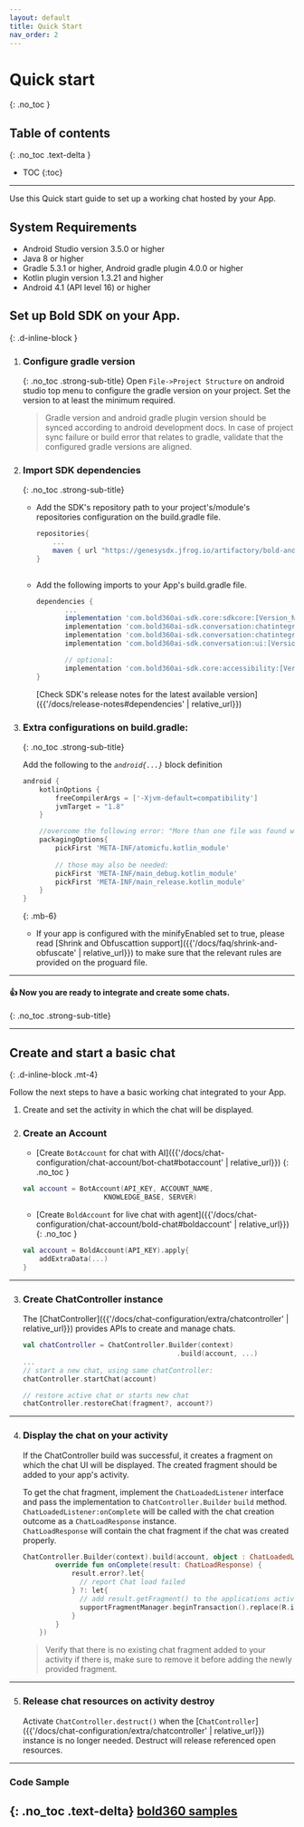 ```yaml
---
layout: default
title: Quick Start
nav_order: 2
---
```


# Quick start
{: .no_toc }

## Table of contents
{: .no_toc .text-delta }

- TOC
{:toc}

---

Use this Quick start guide to set up a working chat hosted by your App.

## System Requirements  

* Android Studio version 3.5.0 or higher
* Java 8 or higher
* Gradle 5.3.1 or higher, Android gradle plugin 4.0.0 or higher
* Kotlin plugin version 1.3.21 and higher
* Android 4.1 (API level 16) or higher


## Set up Bold SDK on your App.
{: .d-inline-block }

1. ### Configure gradle version
    {: .no_toc .strong-sub-title} 
    Open `File->Project Structure` on android studio top menu to configure the gradle version on your project. Set the version to at least the minimum required.
    > Gradle version and android gradle plugin version should be synced according to android development docs.
      In case of project sync failure or build error that relates to gradle, validate that the configured gradle versions are aligned.

2. ### Import SDK dependencies 
    {: .no_toc .strong-sub-title}   
    
   - Add the SDK's repository path to your project's/module's repositories configuration on the build.gradle file.
     ```gradle
     repositories{
         ...
         maven { url "https://genesysdx.jfrog.io/artifactory/bold-android.release/" }
     }
        
   - Add the following imports to your App's build.gradle file.

     ```gradle
     dependencies {
            ...
            implementation 'com.bold360ai-sdk.core:sdkcore:[Version_Number]'
            implementation 'com.bold360ai-sdk.conversation:chatintegration:[Version_Number]'
            implementation 'com.bold360ai-sdk.conversation:chatintegration:[Version_Number]'
            implementation 'com.bold360ai-sdk.conversation:ui:[Version_Number]'

            // optional:
            implementation 'com.bold360ai-sdk.core:accessibility:[Version_Number]'
     }
     ```

     [Check SDK's release notes for the latest available version]({{'/docs/release-notes#dependencies' | relative_url}}) 

    
3. ### Extra configurations on build.gradle:
    {: .no_toc .strong-sub-title}  
   
    Add the following to the _`android{...}`_ block definition

    ```gradle
    android {
        kotlinOptions {
            freeCompilerArgs = ['-Xjvm-default=compatibility']
            jvmTarget = "1.8"
        }

        //overcome the following error: "More than one file was found with OS independent path..."
        packagingOptions{
            pickFirst 'META-INF/atomicfu.kotlin_module'
            
            // those may also be needed:
            pickFirst 'META-INF/main_debug.kotlin_module'
            pickFirst 'META-INF/main_release.kotlin_module'
        }
    }
    ```
    {: .mb-6}


    - If your app is configured with the minifyEnabled set to true, please read [Shrink and Obfuscattion support]({{'/docs/faq/shrink-and-obfuscate' | relative_url}}) to make sure that the relevant rules are provided on the proguard file.
    
---

#### 👍  Now you are ready to integrate and create some chats.
{: .no_toc .strong-sub-title}

---

## Create and start a basic chat  
{: .d-inline-block .mt-4}

Follow the next steps to have a basic working chat integrated to your App.

1. Create and set the activity in which the chat will be displayed.

2. ### Create an Account
    - [Create `BotAccount` for chat with AI]({{'/docs/chat-configuration/chat-account/bot-chat#botaccount' | relative_url}})
    {: .no_toc }
    ```kotlin
    val account = BotAccount(API_KEY, ACCOUNT_NAME,
                        KNOWLEDGE_BASE, SERVER)
    ```

    - [Create `BoldAccount` for live chat with agent]({{'/docs/chat-configuration/chat-account/bold-chat#boldaccount' | relative_url}})
    {: .no_toc }
    ```kotlin
    val account = BoldAccount(API_KEY).apply{
        addExtraData(...)
    }    
    ``` 
---

3. ### Create ChatController instance
    The [ChatController]({{'/docs/chat-configuration/extra/chatcontroller' | relative_url}}) provides APIs to create and manage chats.
    
    ```kotlin
    val chatController = ChatController.Builder(context)
                                          .build(account, ...)
    ...
    // start a new chat, using same chatController:
    chatController.startChat(account)

    // restore active chat or starts new chat
    chatController.restoreChat(fragment?, account?)
    ```
---

4. ### Display the chat on your activity

    If the ChatController build was successful, it creates a fragment on which the chat UI will be displayed. The created fragment should be added to your app's activity.

    To get the chat fragment, implement the `ChatLoadedListener` interface and pass the implementation to `ChatController.Builder` `build` method.   
    `ChatLoadedListener:onComplete` will be called with the chat creation outcome as a `ChatLoadResponse` instance.    
    `ChatLoadResponse` will contain the chat fragment if the chat was created properly.

    ```kotlin
    ChatController.Builder(context).build(account, object : ChatLoadedListener {
            override fun onComplete(result: ChatLoadResponse) {
                result.error?.let{
                  // report Chat load failed
                } ?: let{
                  // add result.getFragment() to the applications activity.
                  supportFragmentManager.beginTransaction().replace(R.id.chat_container, result.fragment, tag).commit()
                }
            }
        })
    ```

    > Verify that there is no existing chat fragment added to your activity if there is, make sure to remove it before adding the newly provided fragment.

---

5. ### Release chat resources on activity destroy
   Activate `ChatController.destruct()` when the [`ChatController`]({{'/docs/chat-configuration/extra/chatcontroller' | relative_url}}) instance is no longer needed. Destruct will release referenced open resources.

---

### Code Sample
{: .no_toc .text-delta}
[bold360 samples](https://https://github.com/genesys/bold360-mobile-samples-android)
-

